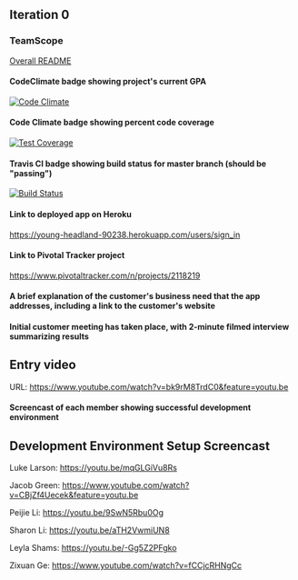 ## Iteration 0

### TeamScope
[Overall README](./README.md)
#### CodeClimate badge showing project's current GPA
[![Code Climate](https://codeclimate.com/github/rails/rails/badges/gpa.svg)](https://codeclimate.com/github/rails/rails)
#### Code Climate badge showing percent code coverage
[![Test Coverage](https://codeclimate.com/github/rails/rails/badges/coverage.svg)](https://codeclimate.com/github/rails/rails/coverage)

#### Travis CI badge showing build status for master branch (should be "passing")
[![Build Status](https://travis-ci.org/PeijieLi/projectscope.svg?branch=master)](https://travis-ci.org/PeijieLi/projectscope)
#### Link to deployed app on Heroku
https://young-headland-90238.herokuapp.com/users/sign_in
#### Link to Pivotal Tracker project
https://www.pivotaltracker.com/n/projects/2118219
#### A brief explanation of the customer's business need that the app addresses, including a link to the customer's website

#### Initial customer meeting has taken place, with 2-minute filmed interview summarizing results
Entry video
-----------
URL: https://www.youtube.com/watch?v=bk9rM8TrdC0&feature=youtu.be


#### Screencast of each member showing successful development environment
Development Environment Setup Screencast
----------------------------------------
Luke Larson: https://youtu.be/mqGLGiVu8Rs

Jacob Green: https://www.youtube.com/watch?v=CBjZf4Uecek&feature=youtu.be

Peijie Li: https://youtu.be/9SwN5Rbu0Og

Sharon Li: https://youtu.be/aTH2VwmiUN8

Leyla Shams: https://youtu.be/-Gg5Z2PFgko

Zixuan Ge: https://www.youtube.com/watch?v=fCCjcRHNgCc

